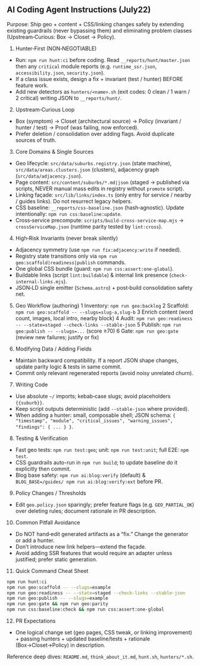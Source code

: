 ## AI Coding Agent Instructions (July22)
Purpose: Ship geo + content + CSS/linking changes safely by extending existing guardrails (never bypassing them) and eliminating problem classes (Upstream‑Curious: Box → Closet → Policy).

1. Hunter‑First (NON‑NEGOTIABLE)
  - Run: `npm run hunt:ci` before coding. Read `__reports/hunt/master.json` then any `critical` module reports (e.g. `runtime_ssr.json`, `accessibility.json`, `security.json`).
  - If a class issue exists, design a fix + invariant (test / hunter) BEFORE feature work.
  - Add new detectors as `hunters/<name>.sh` (exit codes: 0 clean / 1 warn / 2 critical) writing JSON to `__reports/hunt/`.

2. Upstream‑Curious Loop
  - Box (symptom) → Closet (architectural source) → Policy (invariant / hunter / test) → Proof (was failing, now enforced).
  - Prefer deletion / consolidation over adding flags. Avoid duplicate sources of truth.

3. Core Domains & Single Sources
  - Geo lifecycle: `src/data/suburbs.registry.json` (state machine), `src/data/areas.clusters.json` (clusters), adjacency graph (`src/data/adjacency.json`).
  - Page content: `src/content/suburbs/*.md|json` (staged → published via scripts, NEVER manual mass edits in registry without `promote` script).
  - Linking façade: `src/lib/links/index.ts` (only entry for service / nearby / guides links). Do not resurrect legacy helpers.
  - CSS baseline: `__reports/css-baseline.json` (hash‑agnostic). Update intentionally: `npm run css:baseline:update`.
  - Cross‑service precompute: `scripts/build-cross-service-map.mjs` → `crossServiceMap.json` (runtime parity tested by `lint:cross`).

4. High‑Risk Invariants (never break silently)
  - Adjacency symmetry (use `npm run fix:adjacency:write` if needed).
  - Registry state transitions only via `npm run geo:scaffold|readiness|publish` commands.
  - One global CSS bundle (guard: `npm run css:assert:one-global`).
  - Buildable links (script `lint:buildable`) & internal link presence (`check-internal-links.mjs`).
  - JSON‑LD single emitter (`Schema.astro`) + post‑build consolidation safety net.

5. Geo Workflow (authoring)
  1 Inventory: `npm run geo:backlog`
  2 Scaffold: `npm run geo:scaffold -- --slugs=slug-a,slug-b`
  3 Enrich content (word count, images, local intro, nearby block)
  4 Audit: `npm run geo:readiness -- --state=staged --check-links --stable-json`
  5 Publish: `npm run geo:publish -- --slugs=...` (score ≥70)
  6 Gate: `npm run geo:gate` (review new failures; justify or fix)

6. Modifying Data / Adding Fields
  - Maintain backward compatibility. If a report JSON shape changes, update parity logic & tests in same commit.
  - Commit only relevant regenerated reports (avoid noisy unrelated churn).

7. Writing Code
  - Use absolute `~/` imports; kebab‑case slugs; avoid placeholders `{{suburb}}`.
  - Keep script outputs deterministic (add `--stable-json` where provided).
  - When adding a hunter: small, composable shell; JSON schema: `{ "timestamp", "module", "critical_issues", "warning_issues", "findings": { ... } }`.

8. Testing & Verification
  - Fast geo tests: `npm run test:geo`; unit: `npm run test:unit`; full E2E: `npm test`.
  - CSS guardrails auto-run in `npm run build`; to update baseline do it explicitly then commit.
  - Blog base safety: `npm run ai:blog:verify` (default) & `BLOG_BASE=/guides/ npm run ai:blog:verify:ext` before PR.

9. Policy Changes / Thresholds
  - Edit `geo.policy.json` sparingly; prefer feature flags (e.g. `GEO_PARTIAL_OK`) over deleting rules; document rationale in PR description.

10. Common Pitfall Avoidance
  - Do NOT hand‑edit generated artifacts as a “fix.” Change the generator or add a hunter.
  - Don’t introduce new link helpers—extend the façade.
  - Avoid adding SSR features that would require an adapter unless justified; prefer static generation.

11. Quick Command Cheat Sheet
```bash
npm run hunt:ci
npm run geo:scaffold -- --slugs=example
npm run geo:readiness -- --state=staged --check-links --stable-json
npm run geo:publish -- --slugs=example
npm run geo:gate && npm run geo:parity
npm run css:baseline:check && npm run css:assert:one-global
```

12. PR Expectations
  - One logical change set (geo pages, CSS tweak, or linking improvement) + passing hunters + updated baseline/tests + rationale (Box→Closet→Policy) in description.

Reference deep dives: `README.md`, `think_about_it.md`, `hunt.sh`, `hunters/*.sh`.
